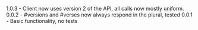 1.0.3 - Client now uses version 2 of the API, all calls now mostly uniform.
0.0.2 - #versions and #verses now always respond in the plural, tested
0.0.1 - Basic functionality, no tests
